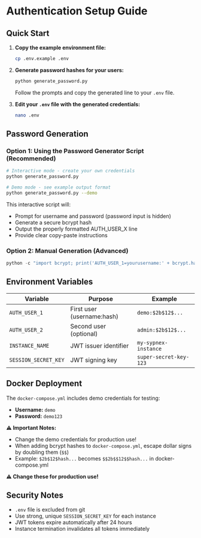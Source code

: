 # Authentication Setup Guide

## Quick Start

1. **Copy the example environment file:**
   ```bash
   cp .env.example .env
   ```

2. **Generate password hashes for your users:**
   ```bash
   python generate_password.py
   ```
   Follow the prompts and copy the generated line to your `.env` file.

3. **Edit your `.env` file with the generated credentials:**
   ```bash
   nano .env
   ```

## Password Generation

### Option 1: Using the Password Generator Script (Recommended)
```bash
# Interactive mode - create your own credentials
python generate_password.py

# Demo mode - see example output format
python generate_password.py --demo
```
This interactive script will:
- Prompt for username and password (password input is hidden)
- Generate a secure bcrypt hash
- Output the properly formatted AUTH_USER_X line
- Provide clear copy-paste instructions

### Option 2: Manual Generation (Advanced)
```python
python -c "import bcrypt; print('AUTH_USER_1=yourusername:' + bcrypt.hashpw('yourpassword'.encode('utf-8'), bcrypt.gensalt()).decode('utf-8'))"
```

## Environment Variables

| Variable | Purpose | Example |
|----------|---------|---------|
| `AUTH_USER_1` | First user (username:hash) | `demo:$2b$12$...` |
| `AUTH_USER_2` | Second user (optional) | `admin:$2b$12$...` |
| `INSTANCE_NAME` | JWT issuer identifier | `my-sypnex-instance` |
| `SESSION_SECRET_KEY` | JWT signing key | `super-secret-key-123` |

## Docker Deployment

The `docker-compose.yml` includes demo credentials for testing:
- **Username:** `demo`
- **Password:** `demo123`

**⚠️ Important Notes:**
- Change the demo credentials for production use!
- When adding bcrypt hashes to `docker-compose.yml`, escape dollar signs by doubling them (`$$`)
- Example: `$2b$12$hash...` becomes `$$2b$$12$$hash...` in docker-compose.yml

**⚠️ Change these for production use!**

## Security Notes

- `.env` file is excluded from git
- Use strong, unique `SESSION_SECRET_KEY` for each instance
- JWT tokens expire automatically after 24 hours
- Instance termination invalidates all tokens immediately
